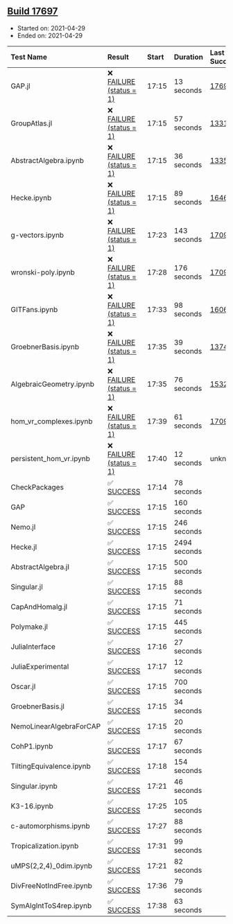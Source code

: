 ## [Build 17697](https://oscarci.mathematik.uni-kl.de/job/oscar/17697/)

* Started on: 2021-04-29
* Ended on: 2021-04-29

| Test Name    | Result | Start | Duration | Last Success | First Failure |
|:-------------|:-------|:------|:---------|:-------------|:--------------|
| GAP.jl | ❌ [FAILURE (status = 1)](https://oscarci.mathematik.uni-kl.de/job/oscar/17697/artifact/logs/build-17697/GAP.jl.log) | 17:15 | 13 seconds | [17695](https://oscarci.mathematik.uni-kl.de/job/oscar/17695/) | [17696](https://oscarci.mathematik.uni-kl.de/job/oscar/17696/) |
| GroupAtlas.jl | ❌ [FAILURE (status = 1)](https://oscarci.mathematik.uni-kl.de/job/oscar/17697/artifact/logs/build-17697/GroupAtlas.jl.log) | 17:15 | 57 seconds | [13311](https://oscarci.mathematik.uni-kl.de/job/oscar/13311/) | [13312](https://oscarci.mathematik.uni-kl.de/job/oscar/13312/) |
| AbstractAlgebra.ipynb | ❌ [FAILURE (status = 1)](https://oscarci.mathematik.uni-kl.de/job/oscar/17697/artifact/logs/build-17697/AbstractAlgebra.ipynb.log) | 17:15 | 36 seconds | [13355](https://oscarci.mathematik.uni-kl.de/job/oscar/13355/) | [13356](https://oscarci.mathematik.uni-kl.de/job/oscar/13356/) |
| Hecke.ipynb | ❌ [FAILURE (status = 1)](https://oscarci.mathematik.uni-kl.de/job/oscar/17697/artifact/logs/build-17697/Hecke.ipynb.log) | 17:15 | 89 seconds | [16463](https://oscarci.mathematik.uni-kl.de/job/oscar/16463/) | [16464](https://oscarci.mathematik.uni-kl.de/job/oscar/16464/) |
| g-vectors.ipynb | ❌ [FAILURE (status = 1)](https://oscarci.mathematik.uni-kl.de/job/oscar/17697/artifact/logs/build-17697/g-vectors.ipynb.log) | 17:23 | 143 seconds | [17099](https://oscarci.mathematik.uni-kl.de/job/oscar/17099/) | [17100](https://oscarci.mathematik.uni-kl.de/job/oscar/17100/) |
| wronski-poly.ipynb | ❌ [FAILURE (status = 1)](https://oscarci.mathematik.uni-kl.de/job/oscar/17697/artifact/logs/build-17697/wronski-poly.ipynb.log) | 17:28 | 176 seconds | [17098](https://oscarci.mathematik.uni-kl.de/job/oscar/17098/) | [17099](https://oscarci.mathematik.uni-kl.de/job/oscar/17099/) |
| GITFans.ipynb | ❌ [FAILURE (status = 1)](https://oscarci.mathematik.uni-kl.de/job/oscar/17697/artifact/logs/build-17697/GITFans.ipynb.log) | 17:33 | 98 seconds | [16068](https://oscarci.mathematik.uni-kl.de/job/oscar/16068/) | [16069](https://oscarci.mathematik.uni-kl.de/job/oscar/16069/) |
| GroebnerBasis.ipynb | ❌ [FAILURE (status = 1)](https://oscarci.mathematik.uni-kl.de/job/oscar/17697/artifact/logs/build-17697/GroebnerBasis.ipynb.log) | 17:35 | 39 seconds | [13748](https://oscarci.mathematik.uni-kl.de/job/oscar/13748/) | [13749](https://oscarci.mathematik.uni-kl.de/job/oscar/13749/) |
| AlgebraicGeometry.ipynb | ❌ [FAILURE (status = 1)](https://oscarci.mathematik.uni-kl.de/job/oscar/17697/artifact/logs/build-17697/AlgebraicGeometry.ipynb.log) | 17:35 | 76 seconds | [15322](https://oscarci.mathematik.uni-kl.de/job/oscar/15322/) | [15323](https://oscarci.mathematik.uni-kl.de/job/oscar/15323/) |
| hom_vr_complexes.ipynb | ❌ [FAILURE (status = 1)](https://oscarci.mathematik.uni-kl.de/job/oscar/17697/artifact/logs/build-17697/hom_vr_complexes.ipynb.log) | 17:39 | 61 seconds | [17099](https://oscarci.mathematik.uni-kl.de/job/oscar/17099/) | [17100](https://oscarci.mathematik.uni-kl.de/job/oscar/17100/) |
| persistent_hom_vr.ipynb | ❌ [FAILURE (status = 1)](https://oscarci.mathematik.uni-kl.de/job/oscar/17697/artifact/logs/build-17697/persistent_hom_vr.ipynb.log) | 17:40 | 12 seconds | unknown | unknown |
| CheckPackages | ✅ [SUCCESS](https://oscarci.mathematik.uni-kl.de/job/oscar/17697/artifact/logs/build-17697/CheckPackages.log) | 17:14 | 78 seconds |  |  |
| GAP | ✅ [SUCCESS](https://oscarci.mathematik.uni-kl.de/job/oscar/17697/artifact/logs/build-17697/GAP.log) | 17:15 | 160 seconds |  |  |
| Nemo.jl | ✅ [SUCCESS](https://oscarci.mathematik.uni-kl.de/job/oscar/17697/artifact/logs/build-17697/Nemo.jl.log) | 17:15 | 246 seconds |  |  |
| Hecke.jl | ✅ [SUCCESS](https://oscarci.mathematik.uni-kl.de/job/oscar/17697/artifact/logs/build-17697/Hecke.jl.log) | 17:15 | 2494 seconds |  |  |
| AbstractAlgebra.jl | ✅ [SUCCESS](https://oscarci.mathematik.uni-kl.de/job/oscar/17697/artifact/logs/build-17697/AbstractAlgebra.jl.log) | 17:15 | 500 seconds |  |  |
| Singular.jl | ✅ [SUCCESS](https://oscarci.mathematik.uni-kl.de/job/oscar/17697/artifact/logs/build-17697/Singular.jl.log) | 17:15 | 88 seconds |  |  |
| CapAndHomalg.jl | ✅ [SUCCESS](https://oscarci.mathematik.uni-kl.de/job/oscar/17697/artifact/logs/build-17697/CapAndHomalg.jl.log) | 17:15 | 71 seconds |  |  |
| Polymake.jl | ✅ [SUCCESS](https://oscarci.mathematik.uni-kl.de/job/oscar/17697/artifact/logs/build-17697/Polymake.jl.log) | 17:15 | 445 seconds |  |  |
| JuliaInterface | ✅ [SUCCESS](https://oscarci.mathematik.uni-kl.de/job/oscar/17697/artifact/logs/build-17697/JuliaInterface.log) | 17:16 | 27 seconds |  |  |
| JuliaExperimental | ✅ [SUCCESS](https://oscarci.mathematik.uni-kl.de/job/oscar/17697/artifact/logs/build-17697/JuliaExperimental.log) | 17:17 | 12 seconds |  |  |
| Oscar.jl | ✅ [SUCCESS](https://oscarci.mathematik.uni-kl.de/job/oscar/17697/artifact/logs/build-17697/Oscar.jl.log) | 17:15 | 700 seconds |  |  |
| GroebnerBasis.jl | ✅ [SUCCESS](https://oscarci.mathematik.uni-kl.de/job/oscar/17697/artifact/logs/build-17697/GroebnerBasis.jl.log) | 17:15 | 34 seconds |  |  |
| NemoLinearAlgebraForCAP | ✅ [SUCCESS](https://oscarci.mathematik.uni-kl.de/job/oscar/17697/artifact/logs/build-17697/NemoLinearAlgebraForCAP.log) | 17:15 | 20 seconds |  |  |
| CohP1.ipynb | ✅ [SUCCESS](https://oscarci.mathematik.uni-kl.de/job/oscar/17697/artifact/logs/build-17697/CohP1.ipynb.log) | 17:17 | 67 seconds |  |  |
| TiltingEquivalence.ipynb | ✅ [SUCCESS](https://oscarci.mathematik.uni-kl.de/job/oscar/17697/artifact/logs/build-17697/TiltingEquivalence.ipynb.log) | 17:18 | 154 seconds |  |  |
| Singular.ipynb | ✅ [SUCCESS](https://oscarci.mathematik.uni-kl.de/job/oscar/17697/artifact/logs/build-17697/Singular.ipynb.log) | 17:21 | 46 seconds |  |  |
| K3-16.ipynb | ✅ [SUCCESS](https://oscarci.mathematik.uni-kl.de/job/oscar/17697/artifact/logs/build-17697/K3-16.ipynb.log) | 17:25 | 105 seconds |  |  |
| c-automorphisms.ipynb | ✅ [SUCCESS](https://oscarci.mathematik.uni-kl.de/job/oscar/17697/artifact/logs/build-17697/c-automorphisms.ipynb.log) | 17:27 | 88 seconds |  |  |
| Tropicalization.ipynb | ✅ [SUCCESS](https://oscarci.mathematik.uni-kl.de/job/oscar/17697/artifact/logs/build-17697/Tropicalization.ipynb.log) | 17:31 | 99 seconds |  |  |
| uMPS(2,2,4)_0dim.ipynb | ✅ [SUCCESS](https://oscarci.mathematik.uni-kl.de/job/oscar/17697/artifact/logs/build-17697/uMPS-2-2-4-_0dim.ipynb.log) | 17:21 | 82 seconds |  |  |
| DivFreeNotIndFree.ipynb | ✅ [SUCCESS](https://oscarci.mathematik.uni-kl.de/job/oscar/17697/artifact/logs/build-17697/DivFreeNotIndFree.ipynb.log) | 17:36 | 79 seconds |  |  |
| SymAlgIntToS4rep.ipynb | ✅ [SUCCESS](https://oscarci.mathematik.uni-kl.de/job/oscar/17697/artifact/logs/build-17697/SymAlgIntToS4rep.ipynb.log) | 17:38 | 63 seconds |  |  |
